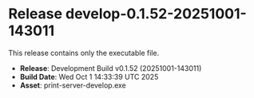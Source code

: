 # Release develop-0.1.52-20251001-143011

This release contains only the executable file.

- **Release**: Development Build v0.1.52 (20251001-143011)
- **Build Date**: Wed Oct  1 14:33:39 UTC 2025
- **Asset**: print-server-develop.exe
